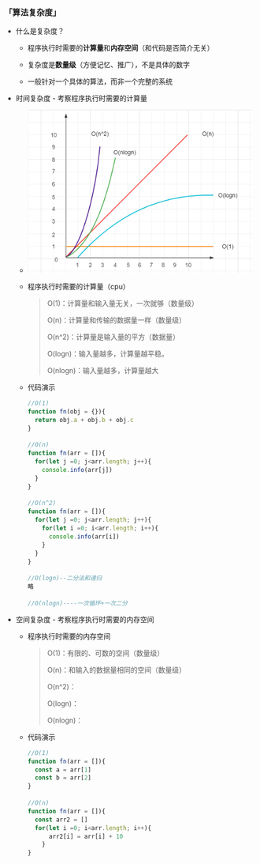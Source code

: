 ### 「算法复杂度」

- 什么是复杂度？

  - 程序执行时需要的**计算量**和**内存空间**（和代码是否简介无关）

  - 复杂度是**数量级**（方便记忆、推广），不是具体的数字

  - 一般针对一个具体的算法，而非一个完整的系统

    

- 时间复杂度 - 考察程序执行时需要的计算量

  - ![image-20220411180012451](算法.assets/image-20220411180012451-0621712.png)

  - 程序执行时需要的计算量（cpu）

    > O(1)：计算量和输入量无关，一次就够（数量级）
    >
    > O(n)：计算量和传输的数据量一样（数量级）
    >
    > O(n^2)：计算量是输入量的平方（数据量）
    >
    > O(logn)：输入量越多，计算量越平稳。
    >
    > O(nlogn)：输入量越多，计算量越大

  - 代码演示

    ```js
    //O(1)
    function fn(obj = {}){
      return obj.a + obj.b + obj.c
    }
    
    //O(n)
    function fn(arr = []){
      for(let j =0; j<arr.length; j++){
        console.info(arr[j])
      }
    }
    
    //O(n^2)
    function fn(arr = []){
      for(let j =0; j<arr.length; j++){
        for(let i =0; i<arr.length; i++){
          console.info(arr[i])
        }
      }
    }
    
    //O(logn)--二分法和递归
    略
    
    //O(nlogn)----一次循环+一次二分
    ```

    

- 空间复杂度 - 考察程序执行时需要的内存空间

  - 程序执行时需要的内存空间

    > O(1)：有限的、可数的空间（数量级）
    > 
    > O(n)：和输入的数据量相同的空间（数量级）
    > 
    > O(n^2)：
    > 
    > O(logn)：
    > 
    > O(nlogn)：
    
    

  - 代码演示

    ```js
    //O(1)
    function fn(arr = []){
      const a = arr[1]
      const b = arr[2]
    }
    
    //O(n)
    function fn(arr = []){
      const arr2 = []
      for(let i =0; i<arr.length; i++){
          arr2[i] = arr[i] + 10 
        }
    }
    ```
    
    

































